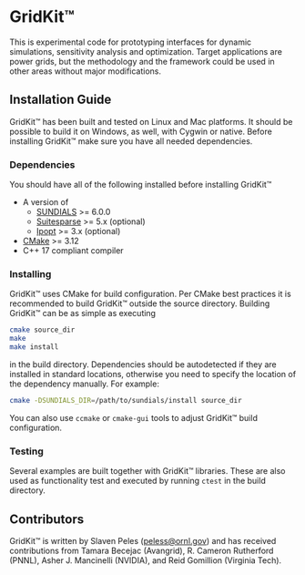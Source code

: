 # GridKit™

This is experimental code for prototyping interfaces for dynamic 
simulations, sensitivity analysis and optimization. Target applications 
are power grids, but the methodology and the framework could be used 
in other areas without major modifications. 

## Installation Guide

GridKit™ has been built and tested on Linux and Mac platforms. It should
be possible to build it on Windows, as well, with Cygwin or native.
Before installing GridKit™ make sure you have all needed dependencies.

### Dependencies
You should have all of the following installed before installing GridKit™
- A version of
	- [SUNDIALS](https://github.com/LLNL/sundials) >= 6.0.0
	- [Suitesparse](https://github.com/DrTimothyAldenDavis/SuiteSparse) >= 5.x (optional)
	- [Ipopt](https://github.com/coin-or/Ipopt) >= 3.x (optional)
- [CMake](https://cmake.org/) >= 3.12
- C++ 17 compliant compiler

### Installing

GridKit™ uses CMake for build configuration. Per CMake best practices it is recommended 
to build GridKit™ outside the source directory. Building GridKit™ can be as simple as executing
```bash
cmake source_dir
make
make install
```
in the build directory. Dependencies should be autodetected if they are installed in 
standard locations, otherwise you need to specify the location of the dependency 
manually. For example:
```bash
cmake -DSUNDIALS_DIR=/path/to/sundials/install source_dir
```
You can also use `ccmake` or `cmake-gui` tools to adjust GridKit™ build configuration.

### Testing

Several examples are built together with GridKit™ libraries. These are also used
as functionality test and executed by running `ctest` in the build directory.

## Contributors

GridKit™ is written by Slaven Peles (peless@ornl.gov) and has received contributions
from Tamara Becejac (Avangrid), R. Cameron Rutherford (PNNL), Asher J. Mancinelli (NVIDIA), and Reid Gomillion (Virginia Tech).

